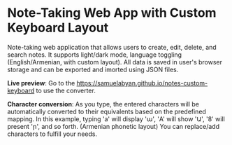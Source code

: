 # Note-Taking Web App with Custom Keyboard Layout

Note-taking web application that allows users to create, edit, delete, and search notes. It supports light/dark mode, language toggling (English/Armenian, with custom layout). All data is saved in user's browser storage and can be exported and imorted using JSON files.

**Live preview**: Go to the https://samuelabyan.github.io/notes-custom-keyboard to use the converter.

**Character conversion**: As you type, the entered characters will be automatically converted to their equivalents based on the predefined mapping. In this example, typing 'a' will display 'ա', 'A' will show 'Ա', '8' will present 'ր', and so forth. (Armenian phonetic layout) You can replace/add characters to fulfill your needs.
